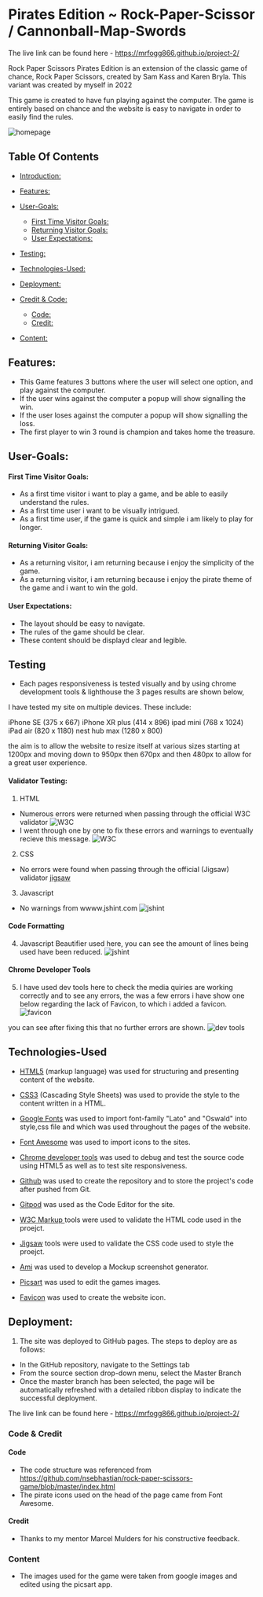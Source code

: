 # Pirates Edition ~ Rock-Paper-Scissor / Cannonball-Map-Swords

The live link can be found here - https://mrfogg866.github.io/project-2/ 

Rock Paper Scissors Pirates Edition is an extension of the classic game of chance, Rock Paper Scissors, created by Sam Kass and Karen Bryla. This variant was created by myself in 2022

This game is created to have fun playing against the computer. The game is entirely based on chance and the website is easy to navigate in order to easily find the rules.


![homepage](assets/images/ami-pirates.png)


## Table Of Contents


- [Introduction:](#introduction)
- [Features:](#features)
- [User-Goals:](#user-goals)
    + [First Time Visitor Goals:](#first-time-visitor-goals)
    + [Returning Visitor Goals:](#returning-visitor-goals)
    + [User Expectations:](#user-expectations)
- [Testing:](#testing)
- [Technologies-Used:](#technologies-used)
- [Deployment:](#deployment)

- [Credit & Code:](#credit-&-code)
   + [Code:](#code)
   + [Credit:](#credit)
- [Content:](#content)



## Features: 

- This Game features 3 buttons where the user will select one option, and play against the computer.
- If the user wins against the computer a popup will show signalling the win.
- If the user loses against the computer a popup will show signalling the loss.
- The first player to win 3 round is champion and takes home the treasure.


## User-Goals:

#### First Time Visitor Goals:

- As  a first time visitor i want to play a game, and be able to easily understand the rules.
- As a first time user i want to be visually intrigued.
- As a first time user, if the game is quick and simple i am likely to play for longer.

#### Returning Visitor Goals:

- As a returning visitor, i am returning because i enjoy the simplicity of the game.
- As a returning visitor, i am returning because i enjoy the pirate theme of the game and i want to win the gold.

#### User Expectations:

- The layout should be easy to navigate.
- The rules of the game should be clear.
- These content should be displayd clear and legible.


## Testing 

- Each pages responsiveness is tested visually and by using chrome development tools & lighthouse the 3 pages results are shown below,


I have tested my site on multiple devices. These include:

iPhone SE (375 x 667)
iPhone XR plus (414 x 896)
ipad mini (768 x 1024)
iPad air (820 x 1180)
nest hub max (1280 x 800)

the aim is to allow the website to resize itself at various sizes starting at 1200px and moving down to 950px then 670px and then 480px to allow for a great user experience.



#### Validator Testing:

1. HTML
- Numerous errors were returned when passing through the official W3C validator
![W3C](assets/images/errors-html.png)
- I went through one by one to fix these errors and warnings to eventually recieve this message. 
![W3C](assets/images/html-check.png)

2. CSS
- No errors were found when passing through the official (Jigsaw) validator
[jigsaw](assets/images/css-w3-jigsaw.png)
3. Javascript
- No warnings from wwww.jshint.com
![jshint](assets/images/jshint.png)

#### Code Formatting

4. Javascript Beautifier used here, you can see the amount of lines being used have been reduced.
![jshint](assets/images/beautifier-js.png)

#### Chrome Developer Tools

5. I have used dev tools here to check the media quiries are working correctly and to see any errors, the was a few errors i have show one below regarding the lack of Favicon, to which i added a favicon.
![favicon](assets/images/favicon-error.png)

you can see after fixing this that no further errors are shown.
![dev tools](assets/images/dev-tools.png)

## Technologies-Used

- [HTML5](https://en.wikipedia.org/wiki/HTML5) (markup language) was used for structuring and presenting content of the website.

- [CSS3](https://en.wikipedia.org/wiki/CSS) (Cascading Style Sheets) was used to provide the style to the content written in a HTML.

- [Google Fonts](https://fonts.google.com/) was used to import font-family "Lato" and "Oswald" into style,css file and which was used throughout the pages of the website.

- [Font Awesome](https://fontawesome.com/) was used to import icons to the sites.

- [Chrome developer tools](https://www.google.com/intl/en_uk/chrome/) was used to debug and test the source code using HTML5 as well as to test site responsiveness.

- [Github](https://github.com/) was used to create the repository and to store the project's code after pushed from Git.

- [Gitpod](https://www.gitpod.io/) was used as the Code Editor for the site.

- [W3C Markup  ](https://validator.w3.org/) tools were used to validate the HTML code used in the proejct.

- [Jigsaw](https://jigsaw.w3.org/) tools were used to validate the CSS  code used to style the proejct.

- [Ami](http://ami.responsivedesign.is/) was used to develop a Mockup screenshot generator.

- [Picsart](https://picsart.com/) was used to edit the games images.

- [Favicon](https://favicon.io/) was used to create the website icon.


## Deployment:

1. The site was deployed to GitHub pages. The steps to deploy are as follows:
- In the GitHub repository, navigate to the Settings tab
- From the source section drop-down menu, select the Master Branch
- Once the master branch has been selected, the page will be automatically refreshed with a detailed ribbon display to indicate the successful deployment.

The live link can be found here - https://mrfogg866.github.io/project-2/ 



### Code & Credit

#### Code

- The code structure was referenced from https://github.com/nsebhastian/rock-paper-scissors-game/blob/master/index.html
- The  pirate icons used on the head of the  page came from Font Awesome.

#### Credit 

- Thanks to my mentor Marcel Mulders for his constructive feedback.

### Content

- The images used for the game were taken from google images and edited using the picsart app.